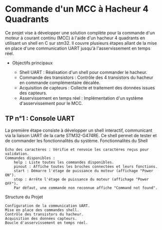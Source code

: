 # Commande d'un MCC à Hacheur 4 Quadrants

Ce projet vise à développer une solution complète pour la commande d'un moteur à courant continu (MCC) à l'aide d'un hacheur 4 quadrants en utilisant un shell en C sur stm32. Il couvre plusieurs étapes allant de la mise en place d'une communication UART jusqu'à l'asservissement en temps réel.

- Objectifs principaux

    - Shell UART : Réalisation d'un shell pour commander le hacheur.
    - Commande des transistors : Contrôle des 4 transistors du hacheur en commande complémentaire décalée.
    - Acquisition de capteurs : Collecte et traitement des données issues des capteurs.
    - Asservissement en temps réel : Implémentation d'un système d'asservissement pour le MCC.

## TP n°1 : Console UART

La première étape consiste à développer un shell interactif, communicant via la liaison UART de la carte STM32-G474RE. Ce shell permet de tester et de commander les fonctionnalités du système.
Fonctionnalités du Shell

    Écho des caractères : Vérifie et renvoie les caractères reçus pour validation.
    Commandes disponibles :
        help : Liste toutes les commandes disponibles.
        pinout : Affiche toutes les broches connectées et leurs fonctions.
        start : Démarre l'étage de puissance du moteur (affichage "Power ON").
        stop : Arrête l'étage de puissance du moteur (affichage "Power OFF").
        Par défaut, une commande non reconnue affiche "Command not found".

Structure du Projet

    Configuration de la communication UART.
    Mise en place des commandes shell.
    Contrôle des transistors du hacheur.
    Acquisition des données capteurs.
    Boucle d'asservissement en temps réel.
